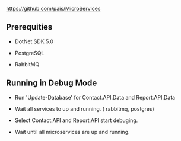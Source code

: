 
https://github.com/pais/MicroServices


## Prerequities

* DotNet SDK 5.0

* PostgreSQL

* RabbitMQ


## Running in Debug Mode

* Run 'Update-Database' for Contact.API.Data and Report.API.Data

* Wait all services to up and running. ( rabbitmq, postgres)

* Select Contact.API and Report.API start debuging.

* Wait until all microservices are up and running.


